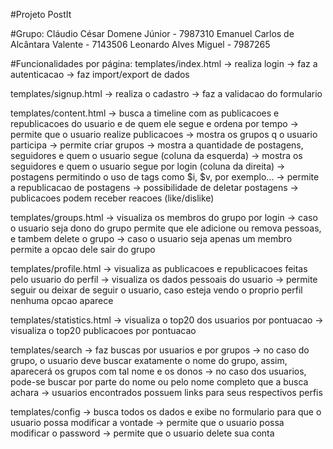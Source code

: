 #Projeto PostIt

#Grupo:
    Cláudio César Domene Júnior         - 7987310
    Emanuel Carlos de Alcântara Valente - 7143506
    Leonardo Alves Miguel               - 7987265

#Funcionalidades por página:
templates/index.html
    -> realiza login
    -> faz a autenticacao
    -> faz import/export de dados

templates/signup.html
    -> realiza o cadastro
    -> faz a validacao do formulario

templates/content.html
    -> busca a timeline com as publicacoes e republicacoes do usuario e de quem ele segue e ordena por tempo
    -> permite que o usuario realize publicacoes
    -> mostra os grupos q o usuario participa
    -> permite criar grupos
    -> mostra a quantidade de postagens, seguidores e quem o usuario segue (coluna da esquerda)
    -> mostra os seguidores e quem o usuario segue por login (coluna da direita)
    -> postagens permitindo o uso de tags como $i, $v, por exemplo...
    -> permite a republicacao de postagens
    -> possibilidade de deletar postagens
    -> publicacoes podem receber reacoes (like/dislike)

templates/groups.html
    -> visualiza os membros do grupo por login
    -> caso o usuario seja dono do grupo permite que ele adicione ou remova pessoas, e tambem delete o grupo
    -> caso o usuario seja apenas um membro permite a opcao dele sair do grupo

templates/profile.html
    -> visualiza as publicacoes e republicacoes feitas pelo usuario do perfil
    -> visualiza os dados pessoais do usuario
    -> permite seguir ou deixar de seguir o usuario, caso esteja vendo o proprio perfil nenhuma opcao aparece

templates/statistics.html
    -> visualiza o top20 dos usuarios por pontuacao
    -> visualiza o top20 publicacoes por pontuacao

templates/search
    -> faz buscas por usuarios e por grupos
    -> no caso do grupo, o usuario deve buscar exatamente o nome do grupo, assim, aparecerá os grupos com tal nome e os donos
    -> no caso dos usuarios, pode-se buscar por parte do nome ou pelo nome completo que a busca achara
    -> usuarios encontrados possuem links para seus respectivos perfis

templates/config
    -> busca todos os dados e exibe no formulario para que o usuario possa modificar a vontade
    -> permite que o usuario possa modificar o password
    -> permite que o usuario delete sua conta


